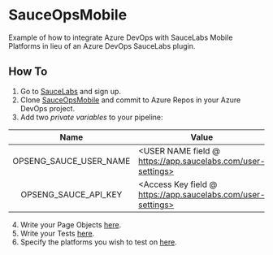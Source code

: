 # SauceOpsMobile
Example of how to integrate Azure DevOps with SauceLabs Mobile Platforms in lieu of an Azure DevOps SauceLabs plugin.

## How To
1. Go to [SauceLabs](https://saucelabs.com) and sign up.
2. Clone [SauceOpsMobile](https://github.com/Sauceforge/SauceOpsMobile) and commit to Azure Repos in your Azure DevOps project.
3. Add two *private variables* to your pipeline:

| Name                   | Value                                                        |
| :--------------------: | -------------------------------------------------------------|
| OPSENG_SAUCE_USER_NAME | <USER NAME field @ https://app.saucelabs.com/user-settings>  |
| OPSENG_SAUCE_API_KEY   | <Access Key field @ https://app.saucelabs.com/user-settings> |

4. Write your Page Objects [here](https://github.com/Sauceforge/SauceOpsMobile/tree/master/SauceOps/YourTests/PageObjects).
5. Write your Tests [here](https://github.com/Sauceforge/SauceOpsMobile/tree/master/SauceOps/YourTests/Tests).
6. Specify the platforms you wish to test on [here](https://github.com/Sauceforge/SauceOpsMobile/blob/master/SauceOps/Core/DataSources/PlatformTestData.cs).
